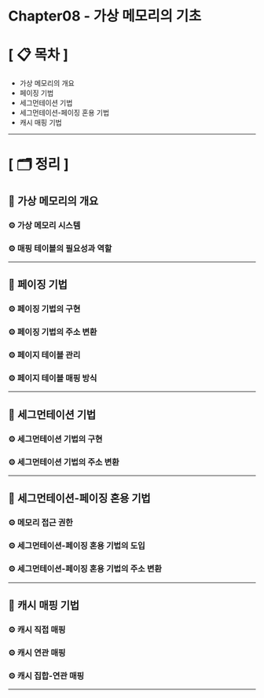 # **Chapter08 - 가상 메모리의 기초**

# **[ 📋 목차 ]**
- 가상 메모리의 개요
- 페이징 기법
- 세그먼테이션 기법
- 세그먼테이션-페이징 혼용 기법
- 캐시 매핑 기법

****

# **[ 🗂️ 정리 ]**
## 📌 <b>가상 메모리의 개요</b>

### ⚙ <b>가상 메모리 시스템</b>
### ⚙ <b>매핑 테이블의 필요성과 역할</b>

****

## 📌 <b>페이징 기법</b>
### ⚙ <b>페이징 기법의 구현</b>
### ⚙ <b>페이징 기법의 주소 변환</b>
### ⚙ <b>페이지 테이블 관리</b>
### ⚙ <b>페이지 테이블 매핑 방식</b>

****

## 📌 <b>세그먼테이션 기법</b>
### ⚙ <b>세그먼테이션 기법의 구현</b>
### ⚙ <b>세그먼테이션 기법의 주소 변환</b>

****

## 📌 <b>세그먼테이션-페이징 혼용 기법</b>
### ⚙ <b>메모리 접근 권한</b>
### ⚙ <b>세그먼테이션-페이징 혼용 기법의 도입</b>
### ⚙ <b>세그먼테이션-페이징 혼용 기법의 주소 변환</b>

****

## 📌 <b>캐시 매핑 기법</b>
### ⚙ <b>캐시 직접 매핑</b>
### ⚙ <b>캐시 연관 매핑</b>
### ⚙ <b>캐시 집합-연관 매핑</b>

****